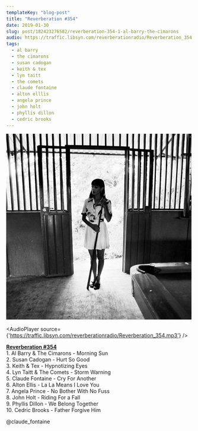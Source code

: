 ```yaml
---
templateKey: "blog-post"
title: "Reverberation #354"
date: 2019-01-30
slug: post/182423276582/reverberation-354-1-al-barry-the-cimarons
audio: https://traffic.libsyn.com/reverberationradio/Reverberation_354.mp3
tags:
  - al barry
  - the cimarons
  - susan cadogan
  - keith & tex
  - lyn taitt
  - the comets
  - claude fontaine
  - alton elllis
  - angela prince
  - john holt
  - phyllis dillon
  - cedric brooks
---
```


![Reverberation #354](../images/8a2e15d59fe1b4099349cd1571e6cc56aa14eb4d25863d5cc8dfe22685f5bf1a.png)

<AudioPlayer source={'https://traffic.libsyn.com/reverberationradio/Reverberation_354.mp3'} />

<p><b><a href="https://traffic.libsyn.com/reverberationradio/Reverberation_354.mp3">Reverberation #354</a></b><br />1. Al Barry &amp; The Cimarons - Morning Sun<br />2. Susan Cadogan - Hurt So Good<br />3. Keith &amp; Tex - Hypnotizing Eyes<br />4. Lyn Taitt &amp; The Comets - Storm Warning<br />5. Claude Fontaine - Cry For Another<br />6. Alton Ellis - La La Means I Love You<br />7. Angela Prince - No Bother With No Fuss<br />8. John Holt - Riding For a Fall<br />9. Phyllis Dillon - We Belong Together<br />10. Cedric Brooks - Father Forgive Him</p><p><a>@claude_fontaine</a><br /></p>
